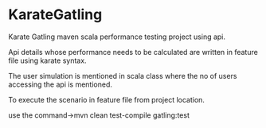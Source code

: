 # KarateGatling
Karate Gatling maven scala performance testing project using api.



Api details whose performance needs to be calculated are written in feature file using karate syntax.



The user simulation is mentioned in scala class where the no of users accessing the api is mentioned.




To execute the scenario in feature file from project location.





use the command->mvn clean test-compile gatling:test
